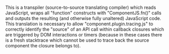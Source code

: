 
This is a transpiler (source-to-source translating compiler)
which reads JavaScript, wraps all "function" constructs with
"ComponentJS.fn()" calls and outputs the resulting (and otherwise
fully unaltered) JavaScript code. This translation is necessary to
allow "component.plugin.tracing.js" to correctly identify the "source"
of an API call within callback closures which are triggered by DOM
interactions or timers (because in these cases there is a fresh
stacktrace which cannot be used to trace back the source component the
closure belongs to).


